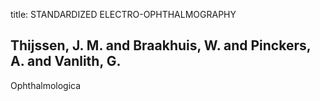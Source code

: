 title: STANDARDIZED ELECTRO-OPHTHALMOGRAPHY

## Thijssen, J. M. and Braakhuis, W. and Pinckers, A. and Vanlith, G.
Ophthalmologica

